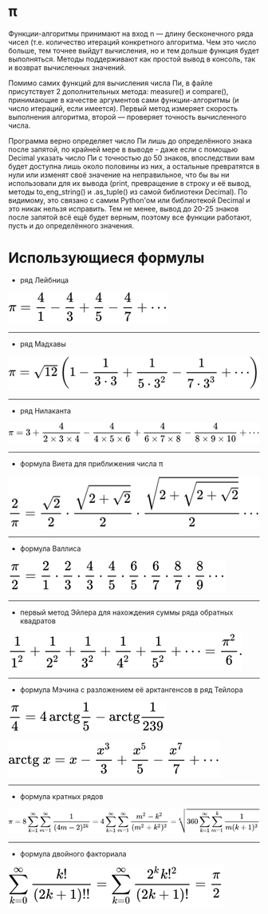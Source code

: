 # π
Функции-алгоритмы принимают на вход n — длину бесконечного ряда чисел (т.е. количество итераций конкретного алгоритма. Чем это число больше, тем точнее выйдут вычисления, но и тем дольше функция будет выполняться. Методы поддерживают как простой вывод в консоль, так и возврат вычисленных значений.

Помимо самих функций для вычисления числа Пи, в файле присутствует 2 дополнительных метода: measure() и compare(), принимающие в качестве аргументов сами функции-алгоритмы (и число итераций, если имеется). Первый метод измеряет скорость выполнения алгоритма, второй — проверяет точность вычисленного числа.

Программа верно определяет число Пи лишь до определённого знака после запятой, по крайней мере в выводе - даже если с помощью Decimal указать число Пи с точностью до 50 знаков, впоследствии вам будет доступна лишь около половины из них, а остальные превратятся в нули или изменят своё значение на неправильное, что бы вы ни использовали для их вывода (print, превращение в строку и её вывод, методы to_eng_string() и .as_tuple() из самой библиотеки Decimal). По видимому, это связано с самим Python'ом или библиотекой Decimal и это никак нельзя исправить. Тем не менее, вывод до 20-25 знаков после запятой всё ещё будет верным, поэтому все функции работают, пусть и до определённого значения.

# Использующиеся формулы
* ряд Лейбница

![](/formulas/leibniz.svg)
___
* ряд Мадхавы

![](/formulas/madhava.svg)
___
* ряд Нилаканта

![](/formulas/nilakantha.svg)
___
* формула Виета для приближения числа π

![](/formulas/viete.svg)
___
* формула Валлиса

![](/formulas/wallis.svg)
___
* первый метод Эйлера для нахождения суммы ряда обратных квадратов

![](/formulas/euler.svg)
___
* формула Мэчина с разложением её арктангенсов в ряд Тейлора

![](/formulas/machin.svg)

![](/formulas/taylor.svg)
___
* формула кратных рядов

![](/formulas/multiple_series.svg)
___
* формула двойного факториала

![](/formulas/double_factorial.svg)
